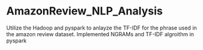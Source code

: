 # AmazonReview_NLP_Analysis
 Utilize the Hadoop and pyspark to anlayze the TF-IDF for the phrase used in the amazon review dataset. Implemented NGRAMs and TF-IDF algroithm in pyspark 
